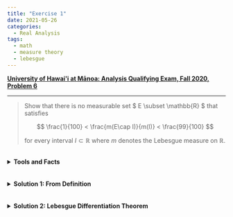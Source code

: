 ```yaml
---
title: "Exercise 1"
date: 2021-05-26
categories:
  - Real Analysis
tags:
  - math
  - measure theory
  - lebesgue
---
```


[**University of Hawai'i at Mānoa: Analysis Qualifying Exam, Fall 2020, Problem 6**](http://math.hawaii.edu/home/graduate/qualifying-exams/analysis/Analysis_Fall_20.pdf)

---

>Show that there is no measurable set $ E \subset \mathbb{R} $ that satisfies
>
>$$
>    \frac{1}{100} < \frac{m(E\cap I)}{m(I)} < \frac{99}{100}
>$$
>
>for every interval $I\subset \mathbb{R}$ where $m$ denotes the Lebesgue measure on $\mathbb{R}$.



<br />
<details markdown="1">
  <summary><strong>Tools and Facts</strong></summary>
<ol>
  <li>
    <em>Folland (p35,37)</em>: We define the <strong>Lebesgue measure</strong>, $m$, by 

      $$
       m(E) = \inf\left\{ \sum_{j=1}^\infty (b_j-a_j) : E \subset \bigcup_{j=1}^\infty (a_j,b_j)\right\}
      $$

      for any Lebesgue measurable set E (Borel $\sigma$-algebra on $\mathbb{R}$.
  </li>
  
  <br>
  
  <li>
    <em>Folland (p98)</em>: A family $(E_r)_{r>0}$ of Borel subsets of $\mathbb{R}^n$ is said to <strong>shrink nicely</strong> to some $x\in\mathbb{R}^n$ if 
     <ul>
       <li>
         $E_r\subset B_r(x)$ for each $r>0$
       </li>
       <li>
         There exists an $\alpha>0$, for all $r>0$, such that $m(E_r) > \alpha m(B_r(x)).
       </li>
     </ul>
  </li>
  
  <br>
  
  <li>
    <em>Folland (p98)</em>: The <strong>Lebesgue Differentiation Theorem</strong>. Suppose $f\in L^1_{\text{loc}}$. For every $x$ in the Lebesgue set of $f$; in particular, for almost every $x$, we have
    
    $$
      \lim_{r\to0} \frac{1}{m(E_r)}\int_{E_r} f(y)dy = f(x)
    $$
    
    for every family $(E_r)_{r>0}$ that shrinks nicely to $x$.
  </li>
</ol>
</details>  
<br />




<br />
<details markdown="1">
  <summary><strong>Solution 1: From Definition</strong></summary>
Suppose such an $E$ exists. Then first instead consider the set $E_N = E\cap [-N,N]$, $N\in \mathbb{N}$, so that

$$m(E_N) \leq m([-N,N]) = 2N< \infty$$

Since $E_N$ is Lebesgue measurable, then for any family of intervals, $(I_k)_{k=1}^\infty$ such that 

$$ E_N \subset \bigcup_{k=1}^\infty I_k \quad \text{and} \quad m(E_N) \leq \sum_{k=1}^\infty m(I_k)$$

we know that 

$$
\begin{align*}
    m(E_N) &\leq m\left( E_N \cap \bigcup_{k=1}^\infty I_k\right)\\
    &\leq m\left ( E \cap \bigcup_{k=1}^\infty I_k\right)\\
    &= m\left( \bigcup_{k=1}^\infty E\cap I_k\right)\\
    &\leq \sum_{k=1}^\infty m(E\cap I_k)\\
    &< \frac{99}{100}\sum_{k=1}^\infty m(I_k)
\end{align*}
$$

Thus, we have that $\tfrac{100}{99}m(E_N) < \sum_{k=1}^\infty m(I_k)$. Hence,

$$ \frac{100}{99}m(E_N) \leq \inf\left\{ \sum_{k=1}^\infty m(I_k) : E_N \subset \bigcup_{k=1}^\infty I_k\right\} = m(E_N)$$

which implies that $m(E_N) = m(E\cap [-N,N]) = 0 < \frac{1}{100}m([-N,N])$, a contradiction.

</details>  
<br />




<br />
<details markdown="1">
  <summary><strong>Solution 2: Lebesgue Differentiation Theorem</strong></summary>

Suppose such an $E$ exists. Then since $E\neq \varnothing$, for some $x\in E$, let's first consider the family of intervals $(I_r)_{r>0}$ where

$$ I_r = (x-r, x+r) $$

It is clear that $(I_r)$ shrinks nicely to $x$. Next, we note that the characteristic function $\mathcal{X}_E \in L^1(\mathbb{R})$. Thus, by the Lebesgue differentiation theorem, we have that

$$ 
\begin{align*}
    \mathcal{X}_E(x) &= \lim_{r\to0} \frac{1}{m(I_r)} \int_{I_r}\mathcal{X}_E dy \\
    &= \lim_{r\to0}\frac{1}{m(I_r)} \int_\mathbb{R} \mathcal{X}_{E\cap I_r}dy \\
    &= \lim_{r\to0} \frac{m(E\cap I_r)}{m(I_r)}\\
    &< \lim_{r\to 0} \frac{99}{100}\\
    &= \frac{99}{100}
\end{align*}
$$

Thus, $\mathcal{X}_E(x) < \frac{99}{100}$, but this contradicts that $\mathcal{X}_E(x) = 1$ since $x\in E$. Hence, no such $E$ exists.

</details>  
<br />


